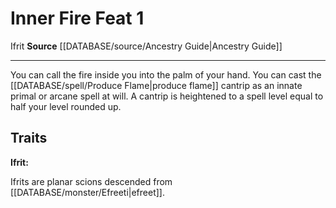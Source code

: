 ﻿---
feat: Inner Fire
id: '2554'
level: '1'
name: Inner Fire
rarity: Common
source: '[[DATABASE/source/Ancestry Guide|Ancestry Guide]]'
trait:
- '[[DATABASE/trait/Ifrit|Ifrit]]'
type: Feat

---
# Inner Fire <span class="item-type">Feat 1</span>

<span class="item-trait">Ifrit</span>
**Source** [[DATABASE/source/Ancestry Guide|Ancestry Guide]]

---
You can call the fire inside you into the palm of your hand. You can cast the [[DATABASE/spell/Produce Flame|produce flame]] cantrip as an innate primal or arcane spell at will. A cantrip is heightened to a spell level equal to half your level rounded up.

## Traits

**Ifrit:**

Ifrits are planar scions descended from [[DATABASE/monster/Efreeti|efreet]].